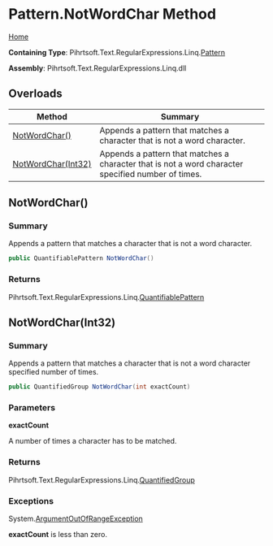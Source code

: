 # Pattern\.NotWordChar Method

[Home](../../../../../../README.md)

**Containing Type**: Pihrtsoft\.Text\.RegularExpressions\.Linq\.[Pattern](../README.md)

**Assembly**: Pihrtsoft\.Text\.RegularExpressions\.Linq\.dll

## Overloads

| Method | Summary |
| ------ | ------- |
| [NotWordChar()](#Pihrtsoft_Text_RegularExpressions_Linq_Pattern_NotWordChar) | Appends a pattern that matches a character that is not a word character\. |
| [NotWordChar(Int32)](#Pihrtsoft_Text_RegularExpressions_Linq_Pattern_NotWordChar_System_Int32_) | Appends a pattern that matches a character that is not a word character specified number of times\. |

## NotWordChar\(\) <a name="Pihrtsoft_Text_RegularExpressions_Linq_Pattern_NotWordChar"></a>

### Summary

Appends a pattern that matches a character that is not a word character\.

```csharp
public QuantifiablePattern NotWordChar()
```

### Returns

Pihrtsoft\.Text\.RegularExpressions\.Linq\.[QuantifiablePattern](../../QuantifiablePattern/README.md)

## NotWordChar\(Int32\) <a name="Pihrtsoft_Text_RegularExpressions_Linq_Pattern_NotWordChar_System_Int32_"></a>

### Summary

Appends a pattern that matches a character that is not a word character specified number of times\.

```csharp
public QuantifiedGroup NotWordChar(int exactCount)
```

### Parameters

**exactCount**

A number of times a character has to be matched\.

### Returns

Pihrtsoft\.Text\.RegularExpressions\.Linq\.[QuantifiedGroup](../../QuantifiedGroup/README.md)

### Exceptions

System\.[ArgumentOutOfRangeException](https://docs.microsoft.com/en-us/dotnet/api/system.argumentoutofrangeexception)

**exactCount** is less than zero\.


